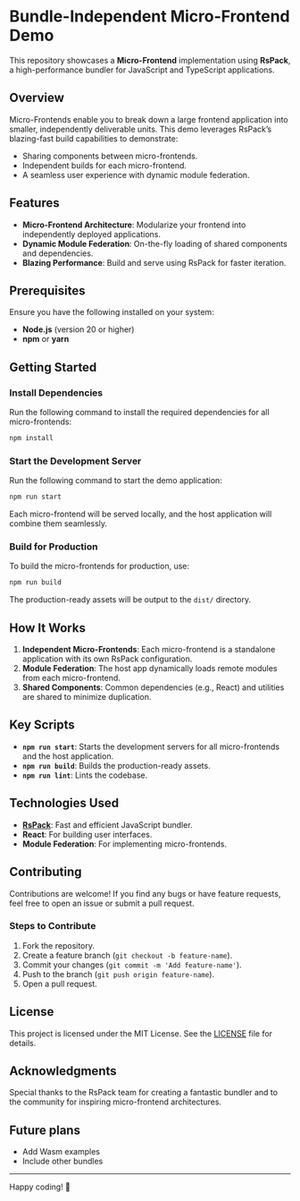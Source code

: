 # Bundle-Independent Micro-Frontend Demo

This repository showcases a **Micro-Frontend** implementation
using **RsPack**, a high-performance bundler for JavaScript and TypeScript applications.

## Overview

Micro-Frontends enable you to break down a large frontend application into smaller, independently deliverable units. This demo leverages RsPack’s blazing-fast build capabilities to demonstrate:

- Sharing components between micro-frontends.
- Independent builds for each micro-frontend.
- A seamless user experience with dynamic module federation.

## Features

- **Micro-Frontend Architecture**: Modularize your frontend into independently deployed applications.
- **Dynamic Module Federation**: On-the-fly loading of shared components and dependencies.
- **Blazing Performance**: Build and serve using RsPack for faster iteration.

## Prerequisites

Ensure you have the following installed on your system:

- **Node.js** (version 20 or higher)
- **npm** or **yarn**

## Getting Started

### Install Dependencies

Run the following command to install the required dependencies for all micro-frontends:

```bash
npm install
```

### Start the Development Server

Run the following command to start the demo application:

```bash
npm run start
```

Each micro-frontend will be served locally, and the host application will combine them seamlessly.

### Build for Production

To build the micro-frontends for production, use:

```bash
npm run build
```

The production-ready assets will be output to the `dist/` directory.

## How It Works

1. **Independent Micro-Frontends**: Each micro-frontend is a standalone application with its own RsPack configuration.
2. **Module Federation**: The host app dynamically loads remote modules from each micro-frontend.
3. **Shared Components**: Common dependencies (e.g., React) and utilities are shared to minimize duplication.

## Key Scripts

- **`npm run start`**: Starts the development servers for all micro-frontends and the host application.
- **`npm run build`**: Builds the production-ready assets.
- **`npm run lint`**: Lints the codebase.

## Technologies Used

- **[RsPack](https://www.rspack.dev/)**: Fast and efficient JavaScript bundler.
- **React**: For building user interfaces.
- **Module Federation**: For implementing micro-frontends.

## Contributing

Contributions are welcome! If you find any bugs or have feature requests, feel free to open an issue or submit a pull request.

### Steps to Contribute

1. Fork the repository.
2. Create a feature branch (`git checkout -b feature-name`).
3. Commit your changes (`git commit -m 'Add feature-name'`).
4. Push to the branch (`git push origin feature-name`).
5. Open a pull request.

## License

This project is licensed under the MIT License. See the [LICENSE](LICENSE) file for details.

## Acknowledgments

Special thanks to the RsPack team for creating a fantastic bundler and to the community for inspiring micro-frontend architectures.

## Future plans  

- Add Wasm examples 
- Include other bundles 

---

Happy coding! 🚀
